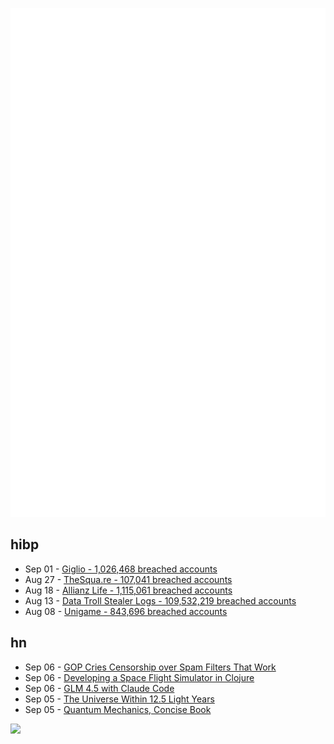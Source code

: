 ![Metrics](https://raw.githubusercontent.com/phixion/phixion/master/metrics.svg)

## hibp

<!--
for https://github.com/phixion/phixion/blob/main/.github/workflows/feeds.yml
-->
<!--START_SECTION:haveibeenpwnd-->
- Sep 01 - [Giglio - 1,026,468 breached accounts](https://haveibeenpwned.com/Breach/Giglio)
- Aug 27 - [TheSqua.re - 107,041 breached accounts](https://haveibeenpwned.com/Breach/TheSquare)
- Aug 18 - [Allianz Life - 1,115,061 breached accounts](https://haveibeenpwned.com/Breach/AllianzLife)
- Aug 13 - [Data Troll Stealer Logs - 109,532,219 breached accounts](https://haveibeenpwned.com/Breach/DataTrollStealerLogs)
- Aug 08 - [Unigame - 843,696 breached accounts](https://haveibeenpwned.com/Breach/Unigame)
<!--END_SECTION:haveibeenpwnd-->

## hn

<!--
for https://github.com/phixion/phixion/blob/main/.github/workflows/feeds.yml
-->
<!--START_SECTION:hn-->
- Sep 06 - [GOP Cries Censorship over Spam Filters That Work](https://krebsonsecurity.com/2025/09/gop-cries-censorship-over-spam-filters-that-work/)
- Sep 06 - [Developing a Space Flight Simulator in Clojure](https://www.wedesoft.de/software/2025/09/05/clojure-game/)
- Sep 06 - [GLM 4.5 with Claude Code](https://docs.z.ai/guides/llm/glm-4.5)
- Sep 05 - [The Universe Within 12.5 Light Years](http://www.atlasoftheuniverse.com/12lys.html)
- Sep 05 - [Quantum Mechanics, Concise Book](https://github.com/basketballguy999/Quantum-Mechanics-Concise-Book)
<!--END_SECTION:hn-->

<!--
for https://yhype.me
-->
![](https://hit.yhype.me/github/profile?user_id=13013670)
